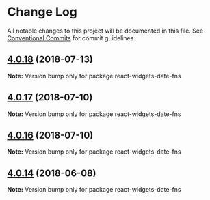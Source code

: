 # Change Log

All notable changes to this project will be documented in this file.
See [Conventional Commits](https://conventionalcommits.org) for commit guidelines.

<a name="4.0.18"></a>
## [4.0.18](https://github.com/jquense/react-widgets/compare/react-widgets-date-fns@4.0.17...react-widgets-date-fns@4.0.18) (2018-07-13)




**Note:** Version bump only for package react-widgets-date-fns

<a name="4.0.17"></a>
## [4.0.17](https://github.com/jquense/react-widgets/compare/react-widgets-date-fns@4.0.16...react-widgets-date-fns@4.0.17) (2018-07-10)




**Note:** Version bump only for package react-widgets-date-fns

<a name="4.0.16"></a>
## [4.0.16](https://github.com/jquense/react-widgets/compare/react-widgets-date-fns@4.0.15...react-widgets-date-fns@4.0.16) (2018-07-10)




**Note:** Version bump only for package react-widgets-date-fns

<a name="4.0.14"></a>
## [4.0.14](https://github.com/jquense/react-widgets/compare/react-widgets-date-fns@4.0.13...react-widgets-date-fns@4.0.14) (2018-06-08)




**Note:** Version bump only for package react-widgets-date-fns
